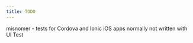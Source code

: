 ```yaml
---
title: TODO
---
```


misnomer - tests for Cordova and Ionic iOS apps normally not written with UI Test